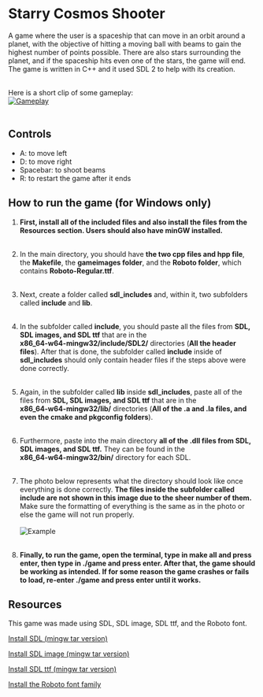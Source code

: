 # Starry Cosmos Shooter

A game where the user is a spaceship that can move in an orbit around a planet, with the objective of hitting a moving ball with beams to gain the highest number of points possible. 
There are also stars surrounding the planet, and if the spaceship hits even one of the stars, the game will end. The game is written in C++ and it used SDL 2 to help with its creation.
<br> <br>

Here is a short clip of some gameplay: <br>
[![Gameplay]()](https://github.com/AA-n-d-y/space-shooter-game/assets/138430862/24e94296-dd45-4611-8401-5345d79a8dc6)
<br> <br>

## Controls

- A:          to move left
- D:          to move right
- Spacebar:   to shoot beams
- R:          to restart the game after it ends


## How to run the game (for Windows only)

1. **First, install all of the included files and also install the files from the Resources section. Users should also have minGW installed.** <br> <br>

2. In the main directory, you should have **the two cpp files and hpp file**, the **Makefile**, the **gameimages folder**,
   and the **Roboto folder**, which contains **Roboto-Regular.ttf**. <br> <br>
   
3. Next, create a folder called **sdl_includes** and, within it, two subfolders called **include** and **lib**. <br> <br>

4. In the subfolder called **include**, you should paste all the files from **SDL, SDL images, and SDL ttf** that are in the <br>
   **x86_64-w64-mingw32/include/SDL2/** directories (**All the header files**).
   After that is done, the subfolder called **include** inside of **sdl_includes** should only contain header files if the steps above were done correctly. <br> <br>
   
5. Again, in the subfolder called **lib** inside **sdl_includes**, paste all of the files from **SDL, SDL images, and SDL ttf** that are in the <br>
   **x86_64-w64-mingw32/lib/** directories
   (**All of the .a and .la files, and even the cmake and pkgconfig folders**). <br> <br>
   
6. Furthermore, paste into the main directory **all of the .dll files from SDL, SDL images, and SDL ttf.** They can be found in the <br>
   **x86_64-w64-mingw32/bin/** directory for each SDL. <br> <br>
   
7. The photo below represents what the directory should look like once everything is done correctly.
   **The files inside the subfolder called include are not shown in this image due to the sheer number of them.**
   Make sure the formatting of everything is the same as in the photo or else the game will not run properly. <br> <br>
   ![Example](https://github.com/AA-n-d-y/Personal-Projects/assets/138430862/3225ae34-8036-4693-bd72-b6884f90d12f) <br> <br>
   
8. **Finally, to run the game, open the terminal, type in make all and press enter, then type in ./game and press enter. After that, the game should be working as intended.
   If for some reason the game crashes or fails to load, re-enter ./game and press enter until it works.**


## Resources

This game was made using SDL, SDL image, SDL ttf, and the Roboto font. <br>

[Install SDL (mingw tar version)](https://github.com/libsdl-org/SDL/releases/tag/release-2.28.5) <br>

[Install SDL image (mingw tar version)](https://github.com/libsdl-org/SDL_image/releases) <br>

[Install SDL ttf (mingw tar version)](https://github.com/libsdl-org/SDL_ttf/releases) <br>

[Install the Roboto font family](https://fonts.google.com/specimen/Roboto)

